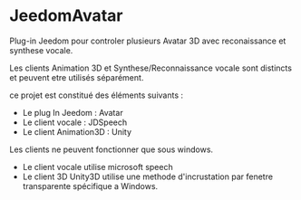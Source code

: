 # JeedomAvatar


Plug-in Jeedom pour controler plusieurs Avatar 3D avec reconaissance et synthese vocale. 

Les clients Animation 3D et Synthese/Reconnaissance vocale sont distincts et peuvent etre utilisés séparément.

ce projet est constitué des éléments suivants :
- Le plug In Jeedom  			: Avatar
- Le client vocale			 	: JDSpeech
- Le client Animation3D			: Unity

Les clients ne peuvent fonctionner que sous windows. 
- Le client vocale utilise microsoft speech  
- Le client 3D Unity3D utilise une methode d'incrustation par fenetre transparente spécifique a Windows. 
